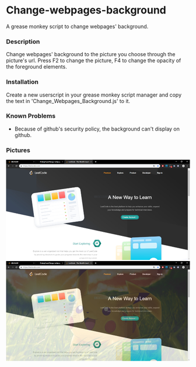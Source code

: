 # Change-webpages-background
A grease monkey script to change webpages' background.

### Description
Change webpages' background to the picture you choose through the picture's url. Press F2 to change the picture, F4 to change the opacity of the foreground elements.

### Installation
Create a new userscript in your grease monkey script manager and copy the text in 'Change_Webpages_Background.js' to it.

### Known Problems
* Because of github's security policy, the background can't display on github.

### Pictures
![Before](https://github.com/ZimingYuan/Change-webpages-background/blob/master/Before.jpg)
![After](https://github.com/ZimingYuan/Change-webpages-background/blob/master/After.jpg)
